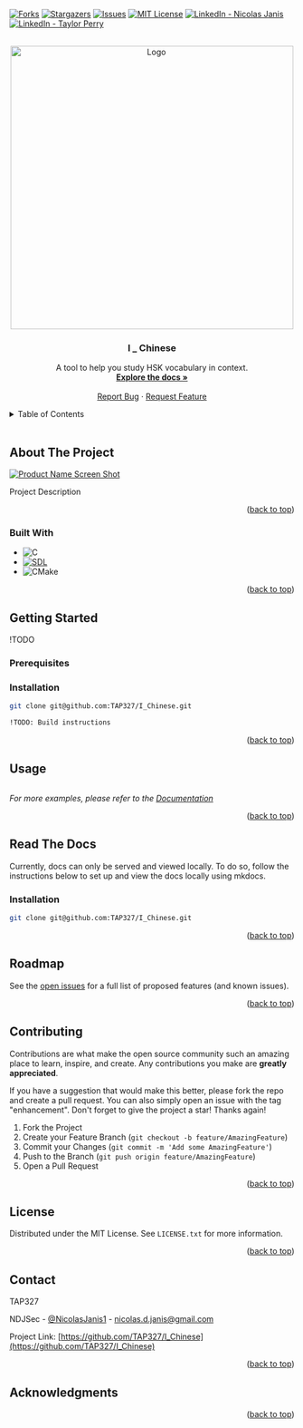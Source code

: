 <!-- Improved compatibility of back to top link: See: https://github.com/othneildrew/Best-README-Template/pull/73 -->
<a name="readme-top"></a>
<!--
*** Thanks for checking out the Best-README-Template. If you have a suggestion
*** that would make this better, please fork the repo and create a pull request
*** or simply open an issue with the tag "enhancement".
*** Don't forget to give the project a star!
*** Thanks again! Now go create something AMAZING! :D
-->



<!-- PROJECT SHIELDS -->
<!--
*** I'm using markdown "reference style" links for readability.
*** Reference links are enclosed in brackets [ ] instead of parentheses ( ).
*** See the bottom of this document for the declaration of the reference variables
*** for contributors-url, forks-url, etc. This is an optional, concise syntax you may use.
*** https://www.markdownguide.org/basic-syntax/#reference-style-links
-->
[![Forks][forks-shield]][forks-url]
[![Stargazers][stars-shield]][stars-url]
[![Issues][issues-shield]][issues-url]
[![MIT License][license-shield]][license-url]
[![LinkedIn - Nicolas Janis][linkedin-shield-nj]][linkedin-url-nj]
[![LinkedIn - Taylor Perry][linkedin-shield-tp]][linkedin-url-tp]



<!-- PROJECT LOGO -->
<br />
<div align="center">
  <a href="https://github.com/TAP327/I_Chinese">
    <img src="images/logo.jpeg" alt="Logo" width="500" height="500">
  </a>

<h3 align="center">I _ Chinese</h3>

  <p align="center">
    A tool to help you study HSK vocabulary in context.
    <br />
    <a href="https://github.com/TAP327/I_Chinese"><strong>Explore the docs »</strong></a>
    <br />
    <br />
    <a href="https://github.com/TAP327/I_Chinese/issues">Report Bug</a>
    ·
    <a href="https://github.com/TAP327/I_Chinese/issues">Request Feature</a>
  </p>
</div>



<!-- TABLE OF CONTENTS -->
<details>
  <summary>Table of Contents</summary>
  <ol>
    <li>
      <a href="#about-the-project">About The Project</a>
      <ul>
        <li><a href="#built-with">Built With</a></li>
      </ul>
    </li>
    <li>
      <a href="#getting-started">Getting Started</a>
      <ul>
        <li><a href="#prerequisites">Prerequisites</a></li>
        <li><a href="#installation">Installation</a></li>
      </ul>
    </li>
    <li><a href="#usage">Usage</a></li>
    <li><a href="#roadmap">Roadmap</a></li>
    <li><a href="#contributing">Contributing</a></li>
    <li><a href="#license">License</a></li>
    <li><a href="#contact">Contact</a></li>
    <li><a href="#acknowledgments">Acknowledgments</a></li>
  </ol>
</details>
<br>

<!-- ABOUT THE PROJECT -->
## About The Project

[![Product Name Screen Shot][product-screenshot]](https://example.com)

Project Description

<p align="right">(<a href="#readme-top">back to top</a>)</p>



### Built With

* ![C][C]
* [![SDL][SDL]][SDL-url]
* ![CMake](https://img.shields.io/badge/CMake-%23008FBA.svg?style=for-the-badge&logo=cmake&logoColor=white)


<p align="right">(<a href="#readme-top">back to top</a>)</p>



<!-- GETTING STARTED -->
## Getting Started
!TODO

### Prerequisites

### Installation
```bash
git clone git@github.com:TAP327/I_Chinese.git

!TODO: Build instructions

```

<p align="right">(<a href="#readme-top">back to top</a>)</p>



<!-- USAGE EXAMPLES -->
## Usage

```
```
_For more examples, please refer to the [Documentation](https://example.com)_

<p align="right">(<a href="#readme-top">back to top</a>)</p>


<!-- DOCS -->
## Read The Docs
Currently, docs can only be served and viewed locally. To do so,
follow the instructions below to set up and view the docs locally
using mkdocs.


### Installation
```bash
git clone git@github.com:TAP327/I_Chinese.git

```

<p align="right">(<a href="#readme-top">back to top</a>)</p>

<!-- ROADMAP -->
## Roadmap

See the [open issues](https://github.com/TAP327/I_Chinese/issues) for a full list of proposed features (and known issues).

<p align="right">(<a href="#readme-top">back to top</a>)</p>



<!-- CONTRIBUTING -->
## Contributing

Contributions are what make the open source community such an amazing place to learn, inspire, and create. Any contributions you make are **greatly appreciated**.

If you have a suggestion that would make this better, please fork the repo and create a pull request. You can also simply open an issue with the tag "enhancement".
Don't forget to give the project a star! Thanks again!

1. Fork the Project
2. Create your Feature Branch (`git checkout -b feature/AmazingFeature`)
3. Commit your Changes (`git commit -m 'Add some AmazingFeature'`)
4. Push to the Branch (`git push origin feature/AmazingFeature`)
5. Open a Pull Request

<p align="right">(<a href="#readme-top">back to top</a>)</p>



<!-- LICENSE -->
## License

Distributed under the MIT License. See `LICENSE.txt` for more information.

<p align="right">(<a href="#readme-top">back to top</a>)</p>



<!-- CONTACT -->
## Contact

TAP327

NDJSec - [@NicolasJanis1](https://twitter.com/NicolasJanis1) - nicolas.d.janis@gmail.com

Project Link: [https://github.com/TAP327/I_Chinese](https://github.com/TAP327/I_Chinese)

<p align="right">(<a href="#readme-top">back to top</a>)</p>


<!-- ACKNOWLEDGMENTS -->
## Acknowledgments


<p align="right">(<a href="#readme-top">back to top</a>)</p>



<!-- MARKDOWN LINKS & IMAGES -->
<!-- https://www.markdownguide.org/basic-syntax/#reference-style-links -->
[contributors-shield]: https://img.shields.io/github/contributors/TAP327/I_Chinese.svg?style=for-the-badge
[contributors-url]: https://github.com/TAP327/I_Chinese/graphs/contributors
[forks-shield]: https://img.shields.io/github/forks/TAP327/I_Chinese.svg?style=for-the-badge
[forks-url]: https://github.com/TAP327/I_Chinese/network/members
[stars-shield]: https://img.shields.io/github/stars/TAP327/I_Chinese.svg?style=for-the-badge
[stars-url]: https://github.com/TAP327/I_Chinese/stargazers
[issues-shield]: https://img.shields.io/github/issues/TAP327/I_Chinese.svg?style=for-the-badge
[issues-url]: https://github.com/TAP327/I_Chinese/issues
[license-shield]: https://img.shields.io/github/license/TAP327/I_Chinese.svg?style=for-the-badge
[license-url]: https://github.com/TAP327/I_Chinese/blob/master/LICENSE.txt
[linkedin-shield-nj]: https://img.shields.io/badge/-Nicolas_Janis-black.svg?style=for-the-badge&logo=linkedin&colorB=555
[linkedin-shield-tp]: https://img.shields.io/badge/-Taylor_Perry-black.svg?style=for-the-badge&logo=linkedin&colorB=555
[linkedin-url-nj]: https://www.linkedin.com/in/nicolas-janis/
[linkedin-url-tp]: https://www.linkedin.com/in/taylor-perry-950684285/
[product-screenshot]: images/screenshot.png
[C]: https://img.shields.io/badge/c-%2300599C.svg?style=for-the-badge&logo=c&logoColor=white
[SDL]: https://img.shields.io/badge/SDL-blue
[SDL-url]: https://www.libsdl.org/